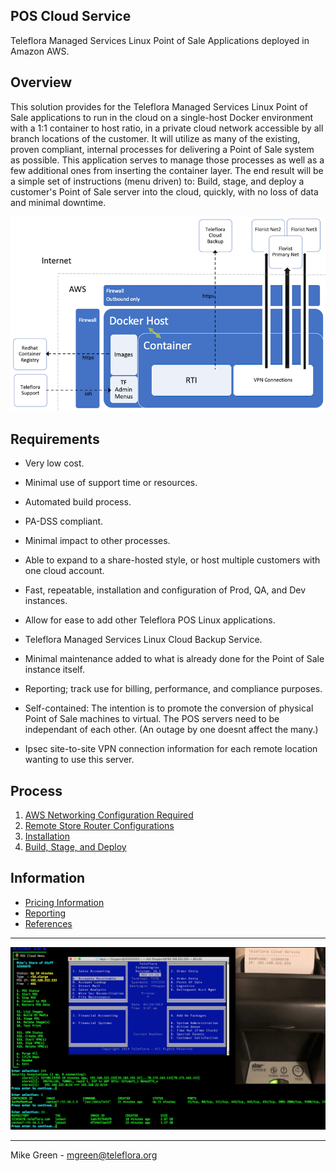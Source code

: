 POS Cloud Service
------------------------

 Teleflora Managed Services Linux Point of Sale Applications deployed in Amazon AWS.

Overview
------------------------

 This solution provides for the Teleflora Managed Services Linux Point of Sale applications to run in the cloud on a single-host Docker environment with a 1:1 container to host ratio, in a private cloud network accessible by all branch locations of the customer. It will utilize as many of the existing, proven compliant, internal processes for delivering a Point of Sale system as possible. This application serves to manage those processes as well as a few additional ones from inserting the container layer. The end result will be a simple set of instructions (menu driven) to: Build, stage, and deploy a customer's Point of Sale server into the cloud, quickly, with no loss of data and minimal downtime.

![](./docs/pics/RTI_cloud1.png)

Requirements
------------------------

- Very low cost.

- Minimal use of support time or resources.

- Automated build process.

- PA-DSS compliant.

- Minimal impact to other processes.

- Able to expand to a share-hosted style, or host multiple customers with one cloud account.

- Fast, repeatable, installation and configuration of Prod, QA, and Dev instances.

- Allow for ease to add other Teleflora POS Linux applications.

- Teleflora Managed Services Linux Cloud Backup Service.

- Minimal maintenance added to what is already done for the Point of Sale instance itself.

- Reporting; track use for billing, performance, and compliance purposes.

- Self-contained: The intention is to promote the conversion of physical Point of Sale machines to virtual. The POS servers need to be independant of each other. (An outage by one doesnt affect the many.)

- Ipsec site-to-site VPN connection information for each remote location wanting to use this server.


Process
-------

 1. [AWS Networking Configuration Required](./docs/awsconfig.md)
 2. [Remote Store Router Configurations](./docs/router_config.md)
 3. [Installation](./docs/install.md)
 4. [Build, Stage, and Deploy](./docs/use.md)
 
Information
-----------

 - [Pricing Information](./docs/pricing.md)
 - [Reporting](./docs/reporting.md)
 - [References](./docs/references.md)

----
![](docs/pics/POS%20Cloud.png) 

---------------------------------
Mike Green - mgreen@teleflora.org
